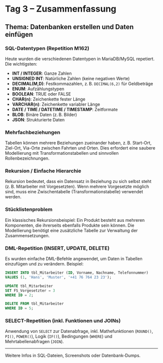 # Tag 3 – Zusammenfassung

## Thema: Datenbanken erstellen und Daten einfügen

### SQL-Datentypen (Repetition M162)
Heute wurden die verschiedenen Datentypen in MariaDB/MySQL repetiert. Die wichtigsten:

- **INT / INTEGER**: Ganze Zahlen
- **UNSIGNED INT**: Natürliche Zahlen (keine negativen Werte)
- **DECIMAL(M,D)**: Festkommazahlen, z. B. `DECIMAL(6,2)` für Geldbeträge
- **ENUM**: Aufzählungstypen
- **BOOLEAN**: TRUE oder FALSE
- **CHAR(n)**: Zeichenkette fester Länge
- **VARCHAR(n)**: Zeichenkette variabler Länge
- **DATE / TIME / DATETIME / TIMESTAMP**: Zeitformate
- **BLOB**: Binäre Daten (z. B. Bilder)
- **JSON**: Strukturierte Daten

### Mehrfachbeziehungen
Tabellen können mehrere Beziehungen zueinander haben, z. B. Start-Ort, Ziel-Ort, Via-Orte zwischen Fahrten und Orten. Dies erfordert eine saubere Modellierung mit Transformationstabellen und sinnvollen Rollenbezeichnungen.

### Rekursion / Einfache Hierarchie
Rekursion bedeutet, dass ein Datensatz in Beziehung zu sich selbst steht (z. B. Mitarbeiter mit Vorgesetzten). Wenn mehrere Vorgesetzte möglich sind, muss eine Zwischentabelle (Transformationstabelle) verwendet werden.

### Stücklistenproblem
Ein klassisches Rekursionsbeispiel: Ein Produkt besteht aus mehreren Komponenten, die ihrerseits ebenfalls Produkte sein können. Die Modellierung benötigt eine zusätzliche Tabelle zur Verwaltung der Zusammensetzungen.

### DML-Repetition (INSERT, UPDATE, DELETE)
Es wurden einfache DML-Befehle angewendet, um Daten in Tabellen einzufügen und zu verändern. Beispiel:

```sql
INSERT INTO tbl_Mitarbeiter (ID, Vorname, Nachname, Telefonnummer)
VALUES (1, 'Hans', 'Muster', '+41 76 764 23 23');

UPDATE tbl_Mitarbeiter
SET FS_Vorgesetzter = 3
WHERE ID = 2;

DELETE FROM tbl_Mitarbeiter
WHERE ID = 5;
```

### SELECT-Repetition (inkl. Funktionen und JOINs)
Anwendung von `SELECT` zur Datenabfrage, inkl. Mathefunktionen (`ROUND()`, `PI()`, `POWER()`), Logik (`IF()`), Bedingungen (`WHERE`) und Mehrtabellenabfragen (`JOIN`).

---

Weitere Infos in SQL-Dateien, Screenshots oder Datenbank-Dumps.
